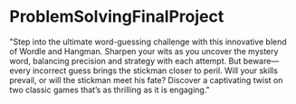 # ProblemSolvingFinalProject

"Step into the ultimate word-guessing challenge with this innovative blend of Wordle and Hangman. Sharpen your wits as you uncover the mystery word, balancing precision and strategy with each attempt. But beware—every incorrect guess brings the stickman closer to peril. Will your skills prevail, or will the stickman meet his fate? Discover a captivating twist on two classic games that’s as thrilling as it is engaging."
